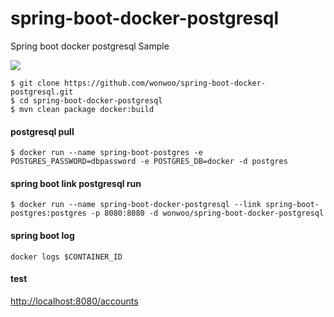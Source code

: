 # spring-boot-docker-postgresql

Spring boot docker postgresql Sample

[![](https://badge.imagelayers.io/wonwoo/spring-boot-docker-postgresql:latest.svg)](https://imagelayers.io/?images=wonwoo/spring-boot-docker-postgresql:latest 'Get your own badge on imagelayers.io')

```
$ git clone https://github.com/wonwoo/spring-boot-docker-postgresql.git
$ cd spring-boot-docker-postgresql
$ mvn clean package docker:build
```

#### postgresql pull 
```
$ docker run --name spring-boot-postgres -e POSTGRES_PASSWORD=dbpassword -e POSTGRES_DB=docker -d postgres
```

#### spring boot link postgresql run
```
$ docker run --name spring-boot-docker-postgresql --link spring-boot-postgres:postgres -p 8080:8080 -d wonwoo/spring-boot-docker-postgresql
```


#### spring boot log
```
docker logs $CONTAINER_ID 
```

#### test
[http://localhost:8080/accounts](http://localhost:8080/accounts)

